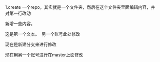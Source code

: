 

1.create 一个repo，其实就是一个文件夹，然后在这个文件夹里面编辑内容，并对第一行改动



新增一些内容。





这是第一个文本。  另一个账号此处修改



现在是新建分支来进行修改

现在用另一个账号进行在master上面修改
